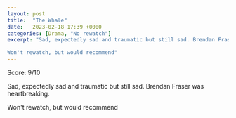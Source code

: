 ```yaml
---
layout: post
title:  "The Whale"
date:   2023-02-18 17:39 +0000
categories: [Drama, "No rewatch"]
excerpt: "Sad, expectedly sad and traumatic but still sad. Brendan Fraser was heartbreaking. 

Won't rewatch, but would recommend"
---
```

Score: 9/10 

Sad, expectedly sad and traumatic but still sad. Brendan Fraser was heartbreaking. 

Won't rewatch, but would recommend
